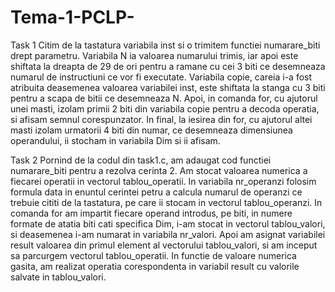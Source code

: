 # Tema-1-PCLP-

Task 1
Citim de la tastatura variabila inst si o trimitem functiei numarare_biti drept parametru. Variabila N ia valoarea numarului trimis, iar apoi este shiftata la dreapta de 29 de ori pentru a ramane cu cei 3 biti ce desemneaza numarul de instructiuni ce vor fi executate. Variabila copie, careia i-a fost atribuita deasemenea valoarea variabilei inst, este shiftata la stanga cu 3 biti pentru a scapa de bitii ce desemneaza N. Apoi, in comanda for, cu ajutorul unei masti, izolam primii 2 biti din variabila copie pentru a decoda operatia, si afisam semnul corespunzator. In final, la iesirea din for, cu ajutorul altei masti izolam urmatorii 4 biti din numar, ce desemneaza dimensiunea operandului, ii stocham in variabila Dim si ii afisam.

Task 2
Pornind de la codul din task1.c, am adaugat cod functiei numarare_biti pentru a rezolva cerinta 2. Am stocat valoarea numerica a fiecarei operatii in vectorul tablou_operatii. In variabila nr_operanzi folosim formula data in enuntul cerintei petru a calcula numarul de operanzi ce trebuie cititi de la tastatura, pe care ii stocam in vectorul tablou_operanzi. In comanda for am impartit fiecare operand introdus, pe biti, in numere formate de atatia biti cati specifica Dim, i-am stocat in vectorul tablou_valori, si deasemenea i-am numarat in variabila nr_valori. Apoi am asignat variabilei result valoarea din primul element al vectorului tablou_valori, si am inceput sa parcurgem vectorul tablou_operatii. In functie de valoare numerica gasita, am realizat operatia corespondenta in variabil result cu valorile salvate in tablou_valori. 
